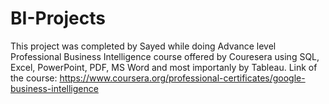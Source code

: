 # BI-Projects
This project was completed by Sayed while doing Advance level Professional Business Intelligence course offered by Couresera using SQL, Excel, PowerPoint, PDF, MS Word and most importanly by Tableau.
Link of the course: https://www.coursera.org/professional-certificates/google-business-intelligence
